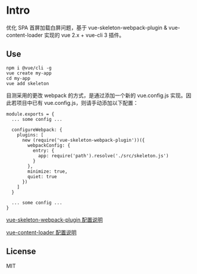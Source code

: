 # Intro

优化 SPA 首屏加载白屏问题，基于 vue-skeleton-webpack-plugin & vue-content-loader 实现的 vue 2.x + vue-cli 3 插件。


## Use

```
npm i @vue/cli -g
vue create my-app
cd my-app
vue add skeleton
```

目测采用的更改 webpack 的方式，是通过添加一个新的 vue.config.js 实现。因此若项目中已有 vue.config.js，则请手动添加以下配置：

```
module.exports = {
  ... some config ...

  configureWebpack: {
    plugins: [
      new (require('vue-skeleton-webpack-plugin'))({
        webpackConfig: {
          entry: {
            app: require('path').resolve('./src/skeleton.js')
          }
        },
        minimize: true,
        quiet: true
      })
    ]
  }

  ... some config ...
}
```

[vue-skeleton-webpack-plugin 配置说明](https://github.com/lavas-project/vue-skeleton-webpack-plugin)

[vue-content-loader 配置说明](https://github.com/egoist/vue-content-loader)


## License

MIT
